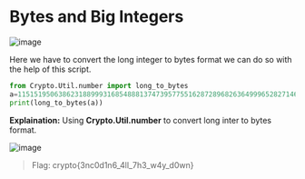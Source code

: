 # Bytes and Big Integers

![image](https://github.com/nikunjagarwal17/CSOC-IITBHU/assets/144536875/ce822d70-117a-45c0-b47f-cee2c73bce2e)

Here we have to convert the long integer to bytes format we can do so with the help of this script.

```python
from Crypto.Util.number import long_to_bytes
a=11515195063862318899931685488813747395775516287289682636499965282714637259206269
print(long_to_bytes(a))
```
**Explaination:** Using **Crypto.Util.number** to convert long inter to bytes format.

![image](https://github.com/nikunjagarwal17/CSOC-IITBHU/assets/144536875/4fac3d0f-8729-4c8c-be06-cb75335a3d94)

>Flag: crypto{3nc0d1n6_4ll_7h3_w4y_d0wn}
